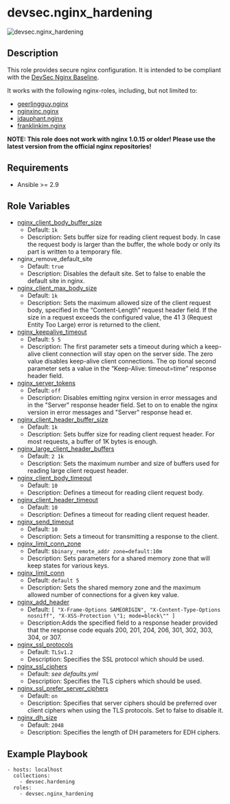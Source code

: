 # devsec.nginx_hardening

![devsec.nginx_hardening](https://github.com/dev-sec/ansible-os-hardening/workflows/devsec.nginx_hardening/badge.svg)

## Description

This role provides secure nginx configuration. It is intended to be compliant with the [DevSec Nginx Baseline](https://github.com/dev-sec/nginx-baseline).

It works with the following nginx-roles, including, but not limited to:

- [geerlingguy.nginx](https://galaxy.ansible.com/geerlingguy/nginx/)
- [nginxinc.nginx](https://galaxy.ansible.com/nginxinc/nginx)
- [jdauphant.nginx](https://galaxy.ansible.com/jdauphant/nginx/)
- [franklinkim.nginx](https://galaxy.ansible.com/franklinkim/nginx/)

**NOTE: This role does not work with nginx 1.0.15 or older! Please use the latest version from the official nginx repositories!**

## Requirements

- Ansible >= 2.9

## Role Variables

- [nginx_client_body_buffer_size][]
  - Default: `1k`
  - Description: Sets buffer size for reading client request body. In case the request body is larger than the buffer, the whole body or only its part is written to a temporary file.
- nginx_remove_default_site
  - Default: `true`
  - Description: Disables the default site. Set to false to enable the default site in nginx.
- [nginx_client_max_body_size][]
  - Default: `1k`
  - Description: Sets the maximum allowed size of the client request body, specified in the “Content-Length” request header field. If the size in a request exceeds the configured value, the 41
    3 (Request Entity Too Large) error is returned to the client.
- [nginx_keepalive_timeout][]
  - Default: `5 5`
  - Description: The first parameter sets a timeout during which a keep-alive client connection will stay open on the server side. The zero value disables keep-alive client connections. The op
    tional second parameter sets a value in the “Keep-Alive: timeout=time” response header field.
- [nginx_server_tokens][]
  - Default: `off`
  - Description: Disables emitting nginx version in error messages and in the "Server" response header field. Set to on to enable the nginx version in error messages and "Server" response head
    er.
- [nginx_client_header_buffer_size][]
  - Default: `1k`
  - Description: Sets buffer size for reading client request header. For most requests, a buffer of 1K bytes is enough.
- [nginx_large_client_header_buffers][]
  - Default: `2 1k`
  - Description: Sets the maximum number and size of buffers used for reading large client request header.
- [nginx_client_body_timeout][]
  - Default: `10`
  - Description: Defines a timeout for reading client request body.
- [nginx_client_header_timeout][]
  - Default: `10`
  - Description: Defines a timeout for reading client request header.
- [nginx_send_timeout][]
  - Default: `10`
  - Description: Sets a timeout for transmitting a response to the client.
- [nginx_limit_conn_zone][]
  - Default: `$binary_remote_addr zone=default:10m`
  - Description: Sets parameters for a shared memory zone that will keep states for various keys.
- [nginx_limit_conn][]
  - Default: `default 5`
  - Description: Sets the shared memory zone and the maximum allowed number of connections for a given key value.
- [nginx_add_header][]
  - Default: `[ "X-Frame-Options SAMEORIGIN", "X-Content-Type-Options nosniff", "X-XSS-Protection \"1; mode=block\"" ]`
  - Description:Adds the specified field to a response header provided that the response code equals 200, 201, 204, 206, 301, 302, 303, 304, or 307.
- [nginx_ssl_protocols][]
  - Default: `TLSv1.2`
  - Description: Specifies the SSL protocol which should be used.
- [nginx_ssl_ciphers][]
  - Default: _see defaults.yml_
  - Description: Specifies the TLS ciphers which should be used.
- [nginx_ssl_prefer_server_ciphers][]
  - Default: `on`
  - Description: Specifies that server ciphers should be preferred over client ciphers when using the TLS protocols. Set to false to disable it.
- [nginx_dh_size][]
  - Default: `2048`
  - Description: Specifies the length of DH parameters for EDH ciphers.

## Example Playbook

```
- hosts: localhost
  collections:
    - devsec.hardening
  roles:
    - devsec.nginx_hardening
```

[nginx_client_body_buffer_size]: http://nginx.org/en/docs/http/ngx_http_core_module.html#client_body_buffer_size
[nginx_client_max_body_size]: http://nginx.org/en/docs/http/ngx_http_core_module.html#client_max_body_size
[nginx_keepalive_timeout]: http://nginx.org/en/docs/http/ngx_http_core_module.html#keepalive_timeout
[nginx_server_tokens]: http://nginx.org/en/docs/http/ngx_http_core_module.html#server_tokens
[nginx_more_clear_headers]: http://nginx.org/en/docs/http/ngx_http_headers_module.html#add_header
[nginx_client_header_buffer_size]: http://nginx.org/en/docs/http/ngx_http_core_module.html#client_header_buffer_size
[nginx_large_client_header_buffers]: http://nginx.org/en/docs/http/ngx_http_core_module.html#large_client_header_buffers
[nginx_client_body_timeout]: http://nginx.org/en/docs/http/ngx_http_core_module.html#client_body_timeout
[nginx_client_header_timeout]: http://nginx.org/en/docs/http/ngx_http_core_module.html#client_header_timeout
[nginx_send_timeout]: http://nginx.org/en/docs/http/ngx_http_core_module.html#send_timeout
[nginx_limit_conn_zone]: http://nginx.org/en/docs/http/ngx_http_limit_conn_module.html#limit_conn_zone
[nginx_limit_conn]: http://nginx.org/en/docs/http/ngx_http_limit_conn_module.html#limit_conn
[nginx_add_header]: http://nginx.org/en/docs/http/ngx_http_headers_module.html#add_header
[nginx_ssl_protocols]: http://nginx.org/en/docs/http/ngx_http_ssl_module.html#ssl_protocols
[nginx_ssl_ciphers]: http://nginx.org/en/docs/http/ngx_http_ssl_module.html#ssl_ciphers
[nginx_ssl_prefer_server_ciphers]: http://nginx.org/en/docs/http/ngx_http_ssl_module.html#ssl_prefer_server_ciphers
[nginx_dh_size]: http://nginx.org/en/docs/http/ngx_http_ssl_module.html#ssl_dhparam
